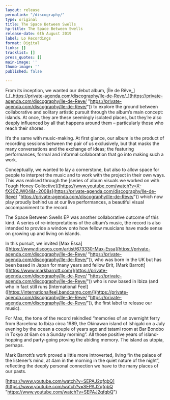 ```yaml
---
layout: release
permalink: "/discography/"
type: original
title: The Space Between Swells
hp-title: The Space Between Swells
release-date: 6th August 2019
label: Lo Recordings
format: Digital
links: []
tracklist: []
press_quotes: []
main-image: ''
thumb-image: ''
published: false

---
```

From its inception, we wanted our debut album, \[Île de Rêve_\](_[_https://private-agenda.com/discography/Ile-de-Reve/_](https://private-agenda.com/discography/Ile-de-Reve/ "https://private-agenda.com/discography/Ile-de-Reve/")) to explore the ground between collaborative and solitary artistic pursuit through the album’s main concept: islands. At once, they are these seemingly isolated places, but they’re also deeply influenced by all that happens around them – particularly those who reach their shores.

It’s the same with music-making. At first glance, our album is the product of recording sessions between the pair of us exclusively, but that masks the many conversations and the exchange of ideas; the featuring performances, formal and informal collaboration that go into making such a work.

Conceptually, we wanted to lay a cornerstone, but also to allow space for people to interpret the music and to work with the project in their own ways. This was realised through the \[series of album visuals we worked on with Tough Honey Collective\]([https://www.youtube.com/watch?v=X-fX20ZJW04&t=2008s](https://private-agenda.com/discography/Ile-de-Reve/ "https://private-agenda.com/discography/Ile-de-Reve/")) which now play proudly behind us at our live performances, a beautiful visual accompaniment to the record.

The Space Between Swells EP was another collaborative outcome of this kind. A series of re-interpretations of the album’s music, the record is also intended to provide a window onto how fellow musicians have made sense on growing up and living on islands.

In this pursuit, we invited \[Max Essa\]([https://www.discogs.com/artist/673330-Max-Essa](https://private-agenda.com/discography/Ile-de-Reve/ "https://private-agenda.com/discography/Ile-de-Reve/")), who was born in the UK but has been based in Japan for many years and fellow Brit, \[Mark Barrott\]([https://www.markbarrott.com/](https://private-agenda.com/discography/Ile-de-Reve/ "https://private-agenda.com/discography/Ile-de-Reve/")) who is now based in Ibiza (and who in fact still runs \[International Feel\]([https://internationalfeel.bandcamp.com/](https://private-agenda.com/discography/Ile-de-Reve/ "https://private-agenda.com/discography/Ile-de-Reve/")), the first label to release our music).

For Max, the tone of the record rekindled “memories of an overnight ferry from Barcelona to Ibiza circa 1989, the Okinawan island of Ishigaki on a July evening by the ocean a couple of years ago and tatami room at Bar Bonobo in Tokyo at 6am on a Sunday morning”. All those positive years of island-hopping and party-going proving the abiding memory. The island as utopia, perhaps.

Mark Barrott’s work proved a little more introverted, living “in the palace of the listener’s mind, at 4am in the morning in the quiet nature of the night”, reflecting the deeply personal connection we have to the many places of our pasts.

  
[https://www.youtube.com/watch?v=SEPAJ2qfqbQ](https://www.youtube.com/watch?v=SEPAJ2qfqbQ "https://www.youtube.com/watch?v=SEPAJ2qfqbQ")